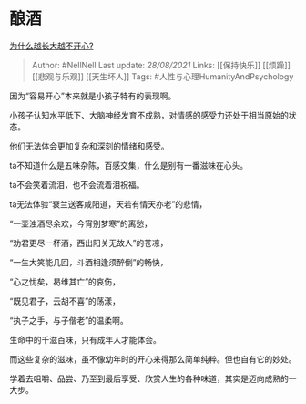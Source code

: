 # 酿酒
[为什么越长大越不开心?](https://www.zhihu.com/question/21928824/answer/1599512995)

> Author: #NellNell 
Last update: *28/08/2021* 
Links: [[保持快乐]] [[烦躁]] [[悲观与乐观]] [[天生坏人]]
Tags: #人性与心理HumanityAndPsychology 

因为“容易开心”本来就是小孩子特有的表现啊。

小孩子认知水平低下、大脑神经发育不成熟，对情感的感受力还处于相当原始的状态。

他们无法体会更加复杂和深刻的情绪和感受。

ta不知道什么是五味杂陈，百感交集，什么是别有一番滋味在心头。

ta不会笑着流泪，也不会流着泪祝福。

ta无法体验“衰兰送客咸阳道，天若有情天亦老”的悲情，

“一壶浊酒尽余欢，今宵别梦寒”的离愁，

“劝君更尽一杯酒，西出阳关无故人”的苍凉，

“一生大笑能几回，斗酒相逢须醉倒”的畅快，

“心之忧矣，曷维其亡”的哀伤，

“既见君子，云胡不喜”的荡漾，

“执子之手，与子偕老”的温柔啊。

  

生命中的千滋百味，只有成年人才能体会。

而这些复杂的滋味，虽不像幼年时的开心来得那么简单纯粹。但也自有它的妙处。

学着去咀嚼、品尝、乃至到最后享受、欣赏人生的各种味道，其实是迈向成熟的一大步。

  
  


